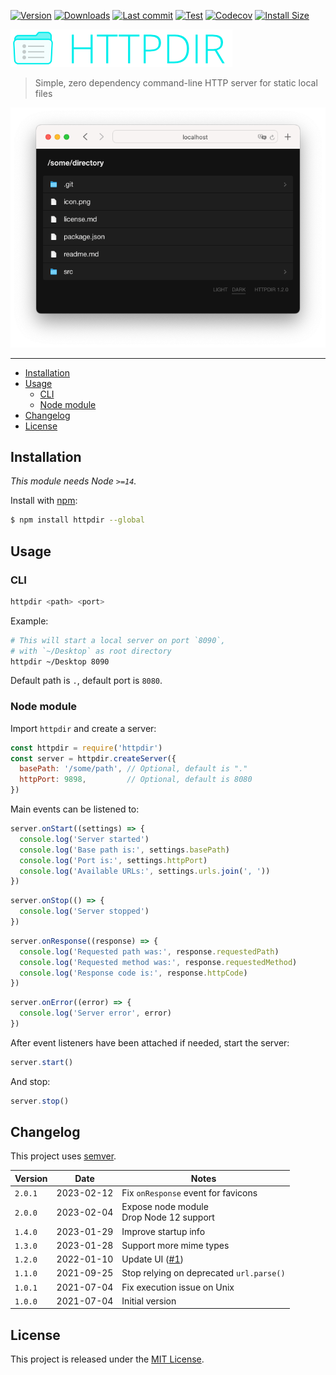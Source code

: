 [![Version](https://img.shields.io/npm/v/httpdir.svg)](https://github.com/johansatge/httpdir/releases)
[![Downloads](https://img.shields.io/npm/dm/httpdir.svg)](https://www.pkgstats.com/pkg:httpdir)
[![Last commit](https://badgen.net/github/last-commit/johansatge/httpdir)](https://github.com/johansatge/httpdir/commits/master)
[![Test](https://github.com/johansatge/httpdir/actions/workflows/test.yml/badge.svg)](https://github.com/johansatge/httpdir/actions)
[![Codecov](https://codecov.io/gh/johansatge/httpdir/branch/master/graph/badge.svg?token=IGLWMA4BUI)](https://codecov.io/gh/johansatge/httpdir)
[![Install Size](https://badgen.net/packagephobia/install/httpdir)](https://packagephobia.com/result?p=httpdir)

![Icon](icon.png)

> Simple, zero dependency command-line HTTP server for static local files

<img src="screenshot.png" alt="Safari window with a list of files">

---

* [Installation](#installation)
* [Usage](#usage)
  * [CLI](#cli)
  * [Node module](#node-module)
* [Changelog](#changelog)
* [License](#license)

## Installation

_This module needs Node `>=14`._

Install with [npm](https://www.npmjs.com/):

```bash
$ npm install httpdir --global
```

## Usage

### CLI

```bash
httpdir <path> <port>
```

Example:

```bash
# This will start a local server on port `8090`,
# with `~/Desktop` as root directory
httpdir ~/Desktop 8090
```

Default path is `.`, default port is `8080`.

### Node module

Import `httpdir` and create a server:
```js
const httpdir = require('httpdir')
const server = httpdir.createServer({
  basePath: '/some/path', // Optional, default is "."
  httpPort: 9898,         // Optional, default is 8080
})
```
Main events can be listened to:
```js
server.onStart((settings) => {
  console.log('Server started')
  console.log('Base path is:', settings.basePath)
  console.log('Port is:', settings.httpPort)
  console.log('Available URLs:', settings.urls.join(', '))
})
```
```js
server.onStop(() => {
  console.log('Server stopped')
})
```
```js
server.onResponse((response) => {
  console.log('Requested path was:', response.requestedPath)
  console.log('Requested method was:', response.requestedMethod)
  console.log('Response code is:', response.httpCode)
})
```
```js
server.onError((error) => {
  console.log('Server error', error)
})
```
After event listeners have been attached if needed, start the server:
```js
server.start()
```
And stop:
```js
server.stop()
```

## Changelog

This project uses [semver](http://semver.org/).

| Version | Date | Notes |
| --- | --- | --- |
| `2.0.1` | 2023-02-12 | Fix `onResponse` event for favicons |
| `2.0.0` | 2023-02-04 | Expose node module<br>Drop Node 12 support |
| `1.4.0` | 2023-01-29 | Improve startup info |
| `1.3.0` | 2023-01-28 | Support more mime types |
| `1.2.0` | 2022-01-10 | Update UI ([#1](https://github.com/johansatge/httpdir/pull/1)) |
| `1.1.0` | 2021-09-25 | Stop relying on deprecated `url.parse()` |
| `1.0.1` | 2021-07-04 | Fix execution issue on Unix |
| `1.0.0` | 2021-07-04 | Initial version |

## License

This project is released under the [MIT License](license.md).
